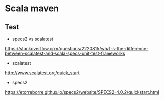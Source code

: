 # Scala maven

## Test

- specs2 vs scalatest

https://stackoverflow.com/questions/2220815/what-s-the-difference-between-scalatest-and-scala-specs-unit-test-frameworks

- scalatest

http://www.scalatest.org/quick_start

- specs2

https://etorreborre.github.io/specs2/website/SPECS2-4.0.2/quickstart.html
